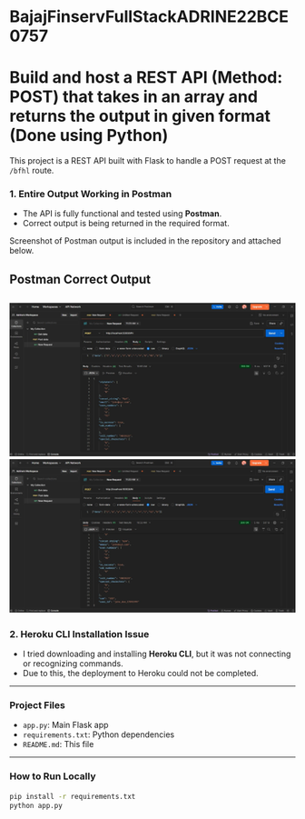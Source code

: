 # BajajFinservFullStackADRINE22BCE0757
# Build and host a REST API (Method: POST) that takes in an array and returns the output in given format (Done using Python)

This project is a REST API built with Flask to handle a POST request at the `/bfhl` route.

### 1. Entire Output Working in Postman

- The API is fully functional and tested using **Postman**.
- Correct output is being returned in the required format.

Screenshot of Postman output is included in the repository and attached below.

## Postman Correct Output
![Postman Output](Postman_Correct_Output1_Adrine_22BCE0757.JPG)
![Postman Output](Postman_Correct_Output2_Adrine_22BCE0757.JPG)
---

### 2. Heroku CLI Installation Issue

- I tried downloading and installing **Heroku CLI**, but it was not connecting or recognizing commands.
- Due to this, the deployment to Heroku could not be completed.
---

### Project Files

- `app.py`: Main Flask app
- `requirements.txt`: Python dependencies
- `README.md`: This file

---

### How to Run Locally

```bash
pip install -r requirements.txt
python app.py
